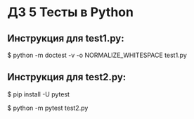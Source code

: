 # ДЗ 5 Тесты в Python

## Инструкция для test1.py:

$ python -m doctest -v -o NORMALIZE_WHITESPACE test1.py

## Инструкция для test2.py:

$ pip install -U pytest

$ python -m pytest test2.py

